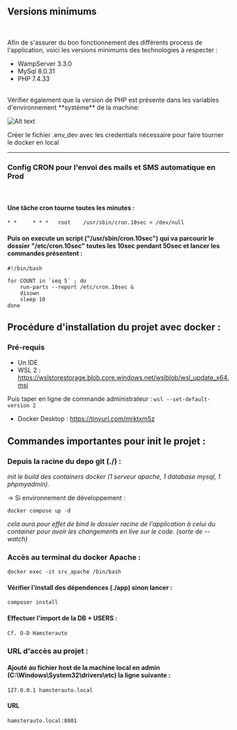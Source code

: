 ## **Versions minimums**
<br />

Afin de s'assurer du bon fonctionnement des différents process de l'application, voici les versions minimums des technologies à respecter :

- WampServer 3.3.0
- MySql 8.0.31
- PHP 7.4.33

<br />
Vérifier également que la version de PHP est présente dans les variables d'environnement **système** de la machine:

![Alt text](docs\env_var.PNG?raw=true "Screen var env")

Créer le fichier .env_dev avec les credentials nécessaire pour faire tourner le docker en local

----------------

### **Config CRON pour l'envoi des mails et SMS automatique en Prod**
<br />

#### Une tâche cron tourne toutes les minutes :

    * *     * * *   root    /usr/sbin/cron.10sec > /dev/null

#### Puis on execute un script ("/usr/sbin/cron.10sec") qui va parcourir le dossier "/etc/cron.10sec" toutes les 10sec pendant 50sec et lancer les commandes présentent :

    #!/bin/bash

    for COUNT in `seq 5` ; do
        run-parts --report /etc/cron.10sec &
        disown
        sleep 10
    done

## Procédure d'installation du projet avec docker :

### Pré-requis

- Un IDE
- WSL 2 : https://wslstorestorage.blob.core.windows.net/wslblob/wsl_update_x64.msi

Puis taper en ligne de commande administrateur :
    `wsl --set-default-version 2`

- Docker Desktop : https://tinyurl.com/mrktxm5z


## Commandes importantes pour init le projet :

### Depuis la racine du depo git (./) :
*init le build des containers docker (1 serveur apache, 1 database mysql, 1 phpmyadmin).*

-> Si environnement de développement :

    docker compose up -d

*cela aura pour effet de bind le dossier racine de l'application à celui du container pour avoir les changements en live sur le code. (sorte de --watch)*

### Accès au terminal du docker Apache :
    docker exec -it srv_apache /bin/bash

#### Vérifier l'install des dépendences (./app) sinon lancer :

    composer install

#### Effectuer l'import de la DB + USERS :

    Cf. O-D Hamsterauto

### URL d'accès au projet :

#### Ajouté au fichier host de la machine local en admin (C:\Windows\System32\drivers\etc) la ligne suivante :
    127.0.0.1 hamsterauto.local

#### URL 
    hamsterauto.local:8001


